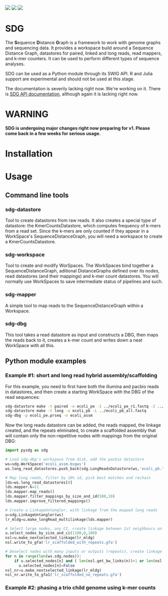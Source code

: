 

[![](https://img.shields.io/badge/license-MIT-green.svg)](https://github.com/bioinfologics/bsg/blob/master/LICENSE)
[![](https://codecov.io/gh/bioinfologics/sdg/branch/master/graph/badge.svg)](https://codecov.io/gh/bioinfologics/sdg)
[![](https://travis-ci.org/bioinfologics/sdg.svg?branch=master)](https://travis-ci.org/bioinfologics/sdg)


# SDG
The **S**equence **D**istance **G**raph is a framework to work with genome graphs and sequencing data. It provides a workspace build around a Sequence Distance Graph, datastores for paired, linked and long reads, read mappers, and k-mer counters. It can be used to perform different types of sequence analyses.

SDG can be used as a Python module through its SWIG API. R and Julia support are experimental and should not be used at this stage.

The documentation is severily lacking right now. We're working on it. There is [SDG API documentation](https://bioinfologics.github.io/sdg/), although again it is lacking right now.

# WARNING

**SDG is undergoing major changes right now preparing for v1. Please come back in a few weeks for serious usage.**

# Installation



# Usage



## Command line tools

### sdg-datastore

Tool to create datastores from raw reads. It also creates a special type of datastore: the KmerCountsDatastore, which computes frequency of k-mers from a read set. Since the k-mers are only counted if they appear in a WorkSpace's SequenceDistanceGraph, you will need a workspace to create a KmerCountsDatastore.

### sdg-workspace

Tool to create and modify WorSpaces. The WorkSpaces bind together a SequenceDistanceGraph, aditional DistanceGraphs defined over its nodes, read datastores (and their mappings) and k-mer count datastores. You will normally use WorkSpaces to save intermediate status of pipelines and such.

### sdg-mapper

A simple tool to map reads to the SequenceDistanceGraph within a Workspace.

### sdg-dbg

This tool takes a read datastore as input and constructs a DBG, then maps the reads back to it, creates a k-mer count and writes down a neat WorkSpace with all this.



## Python module examples

### Example #1: short and long read hybrid assembly/scaffolding

For this example, you need to first have both the illumina and pacbio reads in datastores, and then create a starting WorkSpace with the DBG of the read sequences:

```bash
sdg-datastore make -t paired -o ecoli_pe -1 ../ecoli_pe_r1.fastq -2 ../ecoli_pe_r2.fastq -s 301
sdg-datastore make -t long -o ecoli_pb -L ../ecoli_pb_all.fastq
sdg-dbg -p ecoli_pe.prseq -o ecoli_assm
```

Now the long reads datastore can be added, the reads mapped, the linkage created, and the repeats eliminated, to create a scaffolded assembly that will contain only the non-repetitive nodes with mappings from the original DBG:

```python
import pysdg as sdg

# Load sdg-dbg's workspace from disk, add the pacbio datastore
ws=sdg.WorkSpace('ecoli_assm.bsgws')
ws.long_read_datastores.push_back(sdg.LongReadsDatastore(ws,'ecoli_pb.loseq'))

# Map long reads, filter by 10% id, pick best matches and rechain
lds=ws.long_read_datastores[0]
lds.mapper.k=11
lds.mapper.map_reads()
lds.mapper.filter_mappings_by_size_and_id(500,10)
lds.mapper.improve_filtered_mappings()

# Create a LinkageUntangler, with linkage from the mapped long reads
u=sdg.LinkageUntangler(ws)
lr_mldg=u.make_longRead_multilinkage(lds.mapper)

# Select large nodes, any CI, create linkage between 1st neighbours on selection
u.select_nodes_by_size_and_ci(1100,0,100)
nsl=u.make_nextselected_linkage(lr_mldg)
nsl.write_to_gfa('lr_scaffolded_with_repeats.gfa')

# Deselect nodes with many inputs or outputs (repeats), create linkage with no repeats
for n in range(len(ws.sdg.nodes)):
    if u.selected_nodes[n] and ( len(nsl.get_bw_links(n))>1 or len(nsl.get_fw_links(n))>1):
      u.selected_nodes[n]=False
nsl_nr=u.make_nextselected_linkage(lr_mldg)
nsl_nr.write_to_gfa1('lr_scaffolded_no_repeats.gfa')
```


### Example #2: phasing a trio child genome using k-mer counts


